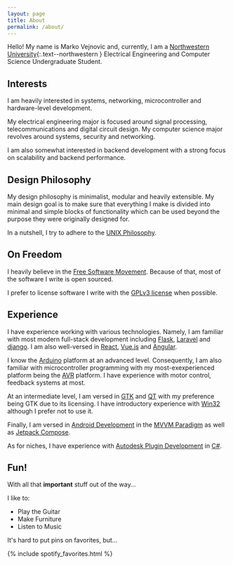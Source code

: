 ```yaml
---
layout: page
title: About
permalink: /about/
---
```


Hello! My name is Marko Vejnovic and, currently, I am a
[Northwestern University](https://www.northwestern.edu/){:.text--northwestern }
Electrical Engineering and Computer Science Undergraduate Student.

## Interests

I am heavily interested in systems, networking, microcontroller and
hardware-level development.

My electrical engineering major is focused around signal processing,
telecommunications and digital circuit design. My computer science major
revolves around systems, security and networking.

I am also somewhat interested in backend development with a strong focus on
scalability and backend performance.

## Design Philosophy

My design philosophy is minimalist, modular and heavily extensible. My main
design goal is to make sure that everything I make is divided into minimal and
simple blocks of functionality which can be used beyond the purpose they were
originally designed for.

In a nutshell, I try to adhere to the
[UNIX Philosophy](https://en.wikipedia.org/wiki/Unix_philosophy).

## On Freedom

I heavily believe in the
[Free Software Movement](https://en.wikipedia.org/wiki/Free_software_movement).
Because of that, most of the software I write is open sourced.

I prefer to license software I write with the
[GPLv3 license](https://www.gnu.org/licenses/gpl-3.0.en.html) when possible.

## Experience

I have experience working with various technologies. Namely, I am familiar with
most modern full-stack development including
[Flask](https://flask.palletsprojects.com/en/2.0.x/),
[Laravel](https://laravel.com/) and
[django](https://www.djangoproject.com/). I am also well-versed in
[React](https://reactjs.org/),
[Vue.js](https://vuejs.org/) and [Angular](https://angular.io/).

I know the [Arduino](https://www.arduino.cc/) platform at an advanced level.
Consequently, I am also familiar with microcontroller programming with my
most-exexperienced platform being the
[AVR](https://en.wikipedia.org/wiki/AVR_microcontrollers) platform. I have
experience with motor control, feedback systems at most.

At an intermediate level, I am versed in [GTK](https://www.gtk.org/) and
[QT](https://www.qt.io/) with my preference being GTK due to its licensing. I
have introductory experience with
[Win32](https://docs.microsoft.com/en-us/windows/win32/) although I prefer not
to use it.

Finally, I am versed in [Android Development](https://developer.android.com/) in
the [MVVM Paradigm](https://developer.android.com/jetpack/guide) as well as
[Jetpack Compose](https://developer.android.com/jetpack/compose).

As for niches, I have experience with [Autodesk Plugin
Development](https://apps.autodesk.com/RVT/en/Home/Index) in
[C#](https://docs.microsoft.com/en-us/dotnet/csharp/).

## Fun!

With all that **important** stuff out of the way&#8230;

I like to:
* Play the Guitar
* Make Furniture
* Listen to Music

It's hard to put pins on favorites, but&hellip;

{% include spotify_favorites.html %}
